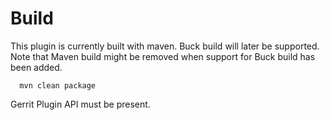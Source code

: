 Build
=====

This plugin is currently built with maven.
Buck build will later be supported.
Note that Maven build might be removed when support for Buck build has been added.

```
  mvn clean package
```

Gerrit Plugin API must be present.
